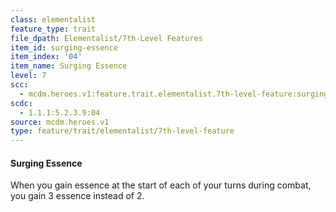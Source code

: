 ```yaml
---
class: elementalist
feature_type: trait
file_dpath: Elementalist/7th-Level Features
item_id: surging-essence
item_index: '04'
item_name: Surging Essence
level: 7
scc:
  - mcdm.heroes.v1:feature.trait.elementalist.7th-level-feature:surging-essence
scdc:
  - 1.1.1:5.2.3.9:04
source: mcdm.heroes.v1
type: feature/trait/elementalist/7th-level-feature
---
```


#### Surging Essence

When you gain essence at the start of each of your turns during combat, you gain 3 essence instead of 2.
